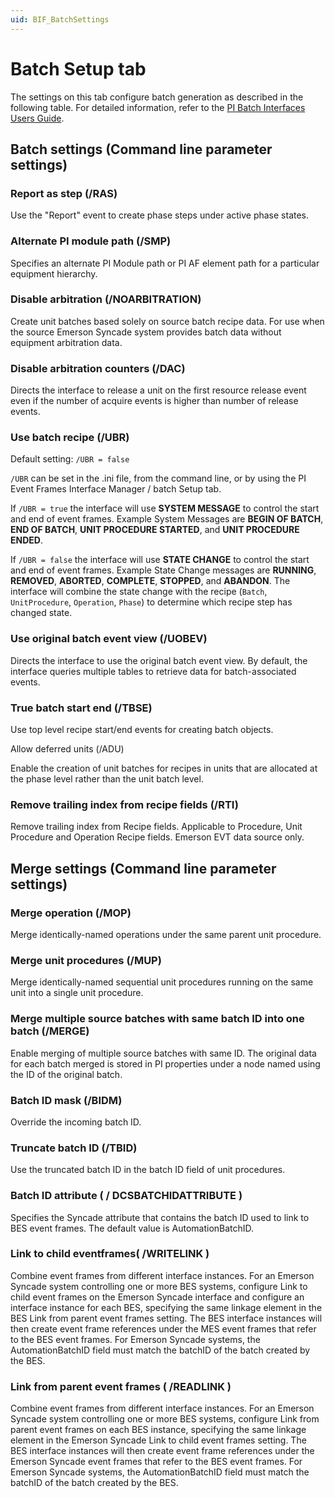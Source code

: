 ```yaml
---
uid: BIF_BatchSettings
---
```


# Batch Setup tab

<!-- Mark Bishop 6/18/21: Customized for Emerson Syncade -->

The settings on this tab configure batch generation as described in the following table. For detailed information, refer to the [PI Batch Interfaces Users Guide](https://livelibrary.osisoft.com/LiveLibrary/web/ui.xql?action=html&resource=publist_home.html&pub_category=PI-Batch-Interfaces).

## Batch settings (Command line parameter settings)

### Report as step (/RAS)

Use the "Report" event to create phase steps under active phase states.

### Alternate PI module path (/SMP)

Specifies an alternate PI Module path or PI AF element path for a particular equipment hierarchy.

### Disable arbitration (/NOARBITRATION)

Create unit batches based solely on source batch recipe data. For use when the source Emerson Syncade system provides batch data without equipment arbitration data.

### Disable arbitration counters (/DAC)

Directs the interface to release a unit on the first resource release event even if the number of acquire events is higher than number of release events.

<!-- Setting below heavily edited-->

### Use batch recipe (/UBR)  

Default setting: `/UBR = false`

`/UBR` can be set in the .ini file, from the command line, or by using the PI Event Frames Interface Manager / batch Setup tab.

If `/UBR = true` the interface will use **SYSTEM MESSAGE** to control the start and end of event frames. Example System Messages are **BEGIN OF BATCH**, **END OF BATCH**, **UNIT PROCEDURE STARTED**, and **UNIT PROCEDURE ENDED**. 

If `/UBR = false` the interface will use **STATE CHANGE** to control the start and end of event frames. Example State Change messages are **RUNNING**, **REMOVED**, **ABORTED**, **COMPLETE**, **STOPPED**, and **ABANDON**. The interface will combine the state change with the recipe (`Batch`, `UnitProcedure`, `Operation`, `Phase`) to determine which recipe step has changed state. 

### Use original batch event view (/UOBEV)

Directs the interface to use the original batch event view. By default, the interface queries multiple tables to retrieve data for batch-associated events.

### True batch start end (/TBSE)

Use top level recipe start/end events for creating batch objects.

Allow deferred units (/ADU)

Enable the creation of unit batches for recipes in units that are allocated at the phase level rather than the unit batch level.

<!--

MB 6/18/21: Does not apply to Syncade

### Disable auto module creation for A&E data source (/DAMCAE)

Ignore events from a DeltaV Event Chronicle (alarms & events) data source when creating or checking PI Module Database objects. 

-->

### Remove trailing index from recipe fields (/RTI)

Remove trailing index from Recipe fields. Applicable to Procedure, Unit Procedure and Operation Recipe fields. Emerson EVT data source only.

## Merge settings (Command line parameter settings) 

### Merge operation (/MOP)

Merge identically-named operations under the same parent unit procedure.

### Merge unit procedures (/MUP)

Merge identically-named sequential unit procedures running on the same unit into a single unit procedure.

### Merge multiple source batches with same batch ID into one batch (/MERGE)

Enable merging of multiple source batches with same ID. The original data for each batch merged is stored in PI properties under a node named using the ID of the original batch.

### Batch ID mask (/BIDM)

Override the incoming batch ID.

### Truncate batch ID (/TBID)

Use the truncated batch ID in the batch ID field of unit procedures.

### Batch ID attribute ( / DCSBATCHIDATTRIBUTE ) 

Specifies the Syncade attribute that contains the batch ID used to link to BES event frames. The default value is AutomationBatchID.

### Link to child eventframes( /WRITELINK ) 

Combine event frames from different interface instances. For an Emerson Syncade system controlling one or more BES systems, configure Link to child event frames on the Emerson Syncade interface and configure an interface instance for each BES, specifying the same linkage element in the BES Link from parent event frames setting. The BES interface instances will then create event frame references under the MES event frames that refer to the BES event frames. For Emerson Syncade systems, the AutomationBatchID field must match the batchID of the batch created by the BES.

### Link from parent event frames ( /READLINK )

Combine event frames from different interface instances. For an Emerson Syncade system controlling one or more BES systems, configure Link from parent event frames on each BES instance, specifying the same linkage element in the Emerson Syncade Link to child event frames setting. The BES interface instances will then create event frame references under the Emerson Syncade event frames that refer to the BES event frames. For Emerson Syncade systems, the AutomationBatchID field must match the batchID of the batch created by the BES.
